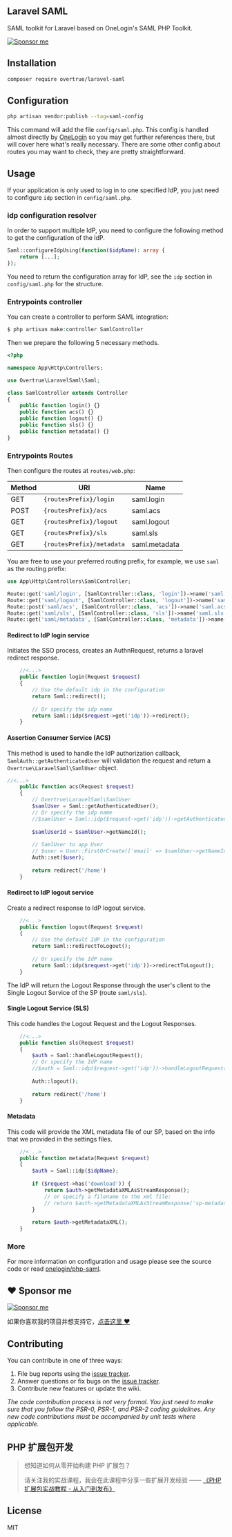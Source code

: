 Laravel SAML
---

SAML toolkit for Laravel based on OneLogin's SAML PHP Toolkit.

[![Sponsor me](https://raw.githubusercontent.com/overtrue/overtrue/master/sponsor-me-button-s.svg)](https://github.com/sponsors/overtrue)

## Installation

```bash
composer require overtrue/laravel-saml
```

## Configuration

```bash
php artisan vendor:publish --tag=saml-config
```

This command will add the file `config/saml.php`. This config is handled almost directly by [OneLogin](https://github.com/onelogin/php-saml) so you may get further references there, but will cover here what's really necessary. There are some other config about routes you may want to check, they are pretty straightforward.

## Usage

If your application is only used to log in to one specified IdP, you just need to configure `idp` section in `config/saml.php`.

### idp configuration resolver

In order to support multiple IdP, you need to configure the following method to get the configuration of the IdP.

```php
Saml::configureIdpUsing(function($idpName): array {
    return [...]; 
});
```

You need to return the configuration array for IdP, see the `idp` section in `config/saml.php` for the structure.

### Entrypoints controller

You can create a controller to perform SAML integration:

```php
$ php artisan make:controller SamlController
```

Then we prepare the following 5 necessary methods.

```php
<?php

namespace App\Http\Controllers;

use Overtrue\LaravelSaml\Saml;

class SamlController extends Controller
{
    public function login() {}
    public function acs() {}
    public function logout() {}
    public function sls() {}
    public function metadata() {}
}
```

### Entrypoints Routes

Then configure the routes at `routes/web.php`:

| Method | URI                      | Name 				|
| -------|--------------------------|------------------ |
| GET    | `{routesPrefix}/login`     | saml.login 		|
| POST   | `{routesPrefix}/acs`       | saml.acs 			|
| GET    | `{routesPrefix}/logout`    | saml.logout 		|
| GET    | `{routesPrefix}/sls`       | saml.sls 			|
| GET    | `{routesPrefix}/metadata`  | saml.metadata 	|

You are free to use your preferred routing prefix, for example, we use `saml` as the routing prefix:

```php
use App\Http\Controllers\SamlController;

Route::get('saml/login', [SamlController::class, 'login'])->name('saml.login');
Route::get('saml/logout', [SamlController::class, 'logout'])->name('saml.logout');
Route::post('saml/acs', [SamlController::class, 'acs'])->name('saml.acs');
Route::get('saml/sls', [SamlController::class, 'sls'])->name('saml.sls');
Route::get('saml/metadata', [SamlController::class, 'metadata'])->name('saml.metadata');
```

#### Redirect to IdP login service

Initiates the SSO process, creates an AuthnRequest, returns a laravel redirect response.

```php
    //<...>
    public function login(Request $request)
    {
        // Use the default idp in the configuration
        return Saml::redirect(); 
        
        // Or specify the idp name
        return Saml::idp($request->get('idp'))->redirect();
    }
```

#### Assertion Consumer Service (ACS)

This method is used to handle the IdP authorization callback, `SamlAuth::getAuthenticatedUser` will validation the request and return a `Overtrue\LaravelSaml\SamlUser` object.

```php
//<...>
    public function acs(Request $request)
    {
        // Overtrue\LaravelSaml\SamlUser
        $samlUser = Saml::getAuthenticatedUser();
        // Or specify the idp name
        //$samlUser = Saml::idp($request->get('idp'))->getAuthenticatedUser(); 
        
        $samlUserId = $samlUser->getNameId();
        
        // SamlUser to app User
        // $user = User::FirstOrCreate(['email' => $samlUser->getNameId()]);
        Auth::set($user);
        
        return redirect('/home')
    }
```

#### Redirect to IdP logout service

Create a redirect response to IdP logout service.

```php
    //<...>
    public function logout(Request $request)
    {
        // Use the default IdP in the configuration
        return Saml::redirectToLogout(); 
        
        // Or specify the IdP name
        return Saml::idp($request->get('idp'))->redirectToLogout();
    }
```

The IdP will return the Logout Response through the user's client to the Single Logout Service of the SP (route `saml/sls`).

#### Single Logout Service (SLS)

This code handles the Logout Request and the Logout Responses.

```php
    //<...>
    public function sls(Request $request)
    {
        $auth = Saml::handleLogoutRequest();
        // Or specify the IdP name
        //$auth = Saml::idp($request->get('idp'))->handleLogoutRequest();
    
        Auth::logout();
        
        return redirect('/home')
    }
```

#### Metadata

This code will provide the XML metadata file of our SP, based on the info that we provided in the settings files.

```php
    //<...>
    public function metadata(Request $request)
    {
        $auth = Saml::idp($idpName);
        
        if ($request->has('download')) {
            return $auth->getMetadataXMLAsStreamResponse();
            // or specify a filename to the xml file:
            // return $auth->getMetadataXMLAsStreamResponse('sp-metadata.xml');
        }
        
        return $auth->getMetadataXML();
    }
```

### More

For more information on configuration and usage please see the source code or read [onelogin/php-saml](https://github.com/onelogin/php-saml).


## :heart: Sponsor me 

[![Sponsor me](https://raw.githubusercontent.com/overtrue/overtrue/master/sponsor-me.svg)](https://github.com/sponsors/overtrue)

如果你喜欢我的项目并想支持它，[点击这里 :heart:](https://github.com/sponsors/overtrue)

## Contributing

You can contribute in one of three ways:

1. File bug reports using the [issue tracker](https://github.com/overtrue/laravel-package/issues).
2. Answer questions or fix bugs on the [issue tracker](https://github.com/overtrue/laravel-package/issues).
3. Contribute new features or update the wiki.

_The code contribution process is not very formal. You just need to make sure that you follow the PSR-0, PSR-1, and PSR-2 coding guidelines. Any new code contributions must be accompanied by unit tests where applicable._

## PHP 扩展包开发

> 想知道如何从零开始构建 PHP 扩展包？
>
> 请关注我的实战课程，我会在此课程中分享一些扩展开发经验 —— [《PHP 扩展包实战教程 - 从入门到发布》](https://learnku.com/courses/creating-package)

## License

MIT
